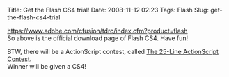 Title: Get the Flash CS4 trial!
Date: 2008-11-12 02:23
Tags: Flash
Slug: get-the-flash-cs4-trial

<https://www.adobe.com/cfusion/tdrc/index.cfm?product=flash>  
So above is the official download page of Flash CS4. Have fun!

BTW, there will be a ActionScript contest, called [The 25-Line
ActionScript Contest][].  
Winner will be given a CS4!

  [The 25-Line ActionScript Contest]: http://www.25lines.com/
